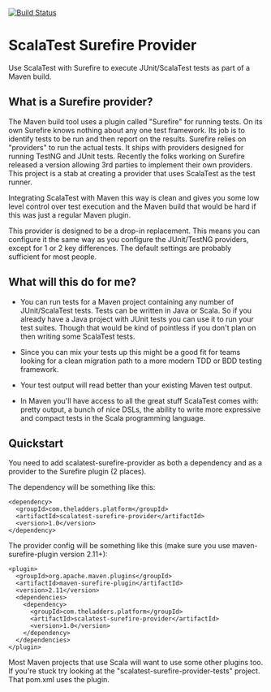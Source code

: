 [![Build Status](https://secure.travis-ci.org/TheLadders/scalatest-surefire-provider.png?branch=master)](http://travis-ci.org/TheLadders/scalatest-surefire-provider)

# ScalaTest Surefire Provider

Use ScalaTest with Surefire to execute JUnit/ScalaTest tests as part of a Maven build.

## What is a Surefire provider?
The Maven build tool uses a plugin called "Surefire" for running tests.  On its own Surefire knows nothing about
any one test framework.  Its job is to identify tests to be run and then report on the results.  Surefire relies
on "providers" to run the actual tests.  It ships with providers designed for running TestNG and JUnit tests.  Recently
the folks working on Surefire released a version allowing 3rd parties to implement their own providers.  This project is
a stab at creating a provider that uses ScalaTest as the test runner.

Integrating ScalaTest with Maven this way is clean and gives you some low level control over test
execution and the Maven build that would be hard if this was just a regular Maven plugin.

This provider is designed to be a drop-in replacement.  This means you can configure it the same way
as you configure the JUnit/TestNG providers, except for 1 or 2 key differences.  The default settings
are probably sufficient for most people.

## What will this do for me?

- You can run tests for a Maven project containing any number of JUnit/ScalaTest tests.  Tests can be written
  in Java or Scala.  So if you already have a Java project with JUnit tests you can use it to run your test suites.  Though
  that would be kind of pointless if you don't plan on then writing some ScalaTest tests.

- Since you can mix your tests up this might be a good fit for teams looking for a clean migration path to a more modern TDD or BDD
  testing framework.

- Your test output will read better than your existing Maven test output.

- In Maven you'll have access to all the great stuff ScalaTest comes with: pretty output, a bunch of nice DSLs, the ability to write
  more expressive and compact tests in the Scala programming language.

## Quickstart
You need to add scalatest-surefire-provider as both a dependency and as a provider to the Surefire plugin (2 places).

The dependency will be something like this:

    <dependency>
      <groupId>com.theladders.platform</groupId>
      <artifactId>scalatest-surefire-provider</artifactId>
      <version>1.0</version>
    </dependency>

The provider config will be something like this (make sure you use maven-surefire-plugin version 2.11+):

    <plugin>
      <groupId>org.apache.maven.plugins</groupId>
      <artifactId>maven-surefire-plugin</artifactId>
      <version>2.11</version>
      <dependencies>
        <dependency>
          <groupId>com.theladders.platform</groupId>
          <artifactId>scalatest-surefire-provider</artifactId>
          <version>1.0</version>
        </dependency>
      </dependencies>
    </plugin>

Most Maven projects that use Scala will want to use some other plugins too. If you're stuck try
looking at the "scalatest-surefire-provider-tests" project.  That pom.xml uses the plugin.


